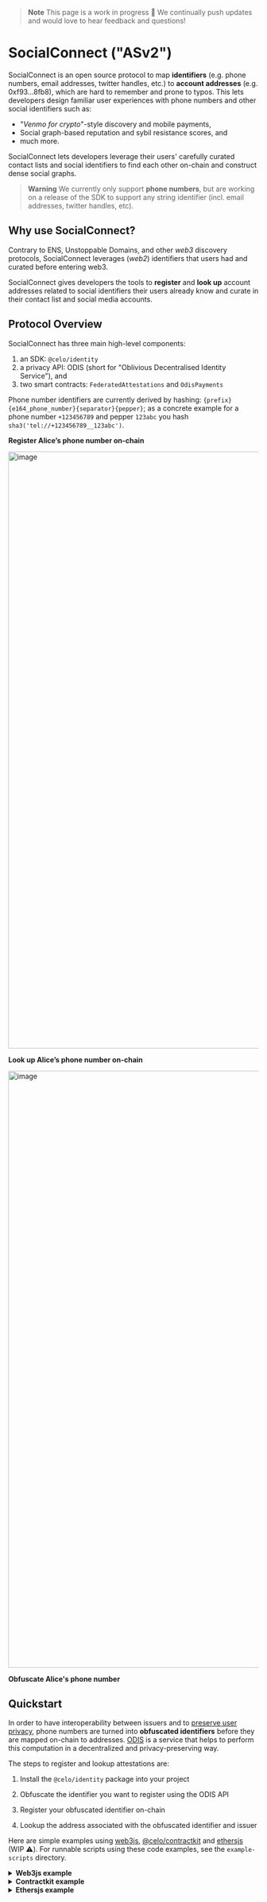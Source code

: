 > **Note**
> This page is a work in progress 🙌
> We continually push updates and would love to hear feedback and questions!

# SocialConnect ("ASv2")

SocialConnect is an open source protocol to map **identifiers** (e.g. phone numbers, email addresses, twitter handles, etc.) to **account addresses** (e.g. 0xf93...8fb8), which are hard to remember and prone to typos. This lets developers design familiar  user experiences with phone numbers and other social identifiers such as:

- "_Venmo for crypto_"-style discovery and mobile payments,
- Social graph-based reputation and sybil resistance scores, and
- much more.

SocialConnect lets developers leverage their users' carefully curated contact lists and social identifiers to find each other on-chain and construct dense social graphs.

> **Warning**
> We currently only support **phone numbers**, but are working on a release of the SDK to support any string identifier (incl. email addresses, twitter handles, etc).

## Why use SocialConnect?

Contrary to ENS, Unstoppable Domains, and other _web3_ discovery protocols, SocialConnect leverages (_web2_) identifiers that users had and curated before entering web3.

<!-- TODO: Name squatting -->

SocialConnect gives developers the tools to **register** and **look up** account addresses related to social identifiers their users already know and curate in their contact list and social media accounts.

## Protocol Overview

SocialConnect has three main high-level components:

1. an SDK: `@celo/identity`
2. a privacy API: ODIS (short for "Oblivious Decentralised Identity Service"), and
3. two smart contracts: `FederatedAttestations` and `OdisPayments`

Phone number identifiers are currently derived by hashing: `{prefix}{e164_phone_number}{separator}{pepper}`; as a concrete example for a phone number `+123456789` and pepper `123abc` you hash `sha3('tel://+123456789__123abc')`.

**Register Alice’s phone number on-chain**

<img width="1200" alt="image" src="https://user-images.githubusercontent.com/46296830/201676597-ff2a4e6e-69de-4ef8-aab8-736a34b698af.png">

**Look up Alice’s phone number on-chain**

<img width="1200" alt="image" src="https://user-images.githubusercontent.com/46296830/201696265-aa6bfff3-560e-44c2-bf10-8944a94a5a0f.png">

**Obfuscate Alice's phone number**



## Quickstart

In order to have interoperability between issuers and to [preserve user privacy](https://docs.celo.org/protocol/identity/odis-use-case-phone-number-privacy), phone numbers are turned into **obfuscated identifiers** before they are mapped on-chain to addresses. [ODIS](https://docs.celo.org/protocol/identity/odis) is a service that helps to perform this computation in a decentralized and privacy-preserving way.

The steps to register and lookup attestations are:

1. Install the `@celo/identity` package into your project

2. Obfuscate the identifier you want to register using the ODIS API

3. Register your obfuscated identifier on-chain

4. Lookup the address associated with the obfuscated identifier and issuer

Here are simple examples using [web3js](https://www.npmjs.com/package/web3), [@celo/contractkit](https://www.npmjs.com/package/ts-node#command-line) and [ethersjs](https://www.npmjs.com/package/ethers) (WIP ⚠️). For runnable scripts using these code examples, see the `example-scripts` directory.

<details>
<summary><b>Web3js example</b></summary>

You will need to have created a data encryption key (DEK) and [registered](https://docs.celo.org/developer/contractkit/data-encryption-key) it to your issuer account.

```typescript
import { OdisUtils } from '@celo/identity'

// initialize variables accordingly
let issuer, phoneNumber, account, attestationIssuedTime, DEK_PRIVATE_KEY, federatedAttestationsContract

// get identifier from phone number
const authSigner = {
    authenticationMethod: OdisUtils.Query.AuthenticationMethod.ENCRYPTION_KEY,
    rawKey: DEK_PRIVATE_KEY
}
const identifier = (await OdisUtils.PhoneNumberIdentifier.getPhoneNumberIdentifier(
  phoneNumber,
  issuer.address,
  authSigner,
  OdisUtils.Query.getServiceContext('alfajores')
)).phoneHash

// upload identifier <-> address mapping to onchain registry
await federatedAttestationsContract.methods
  .registerAttestationAsIssuer(
      identifier,
      account,
      attestationIssuedTime
  )
  .send({from: this.issuer.address, gas: 50000});

// lookup accounts mapped to the given phone number
const attestations = await federatedAttestationsContract.methods
  .lookupAttestations(identifier, [this.issuer.address])
  .call();
console.log(attestations.accounts)
```

</details>

<details>
<summary><b>Contractkit example</b></summary>

Install the `@celo/contractkit` package, using version `>=2.3.0`

```typescript
import { OdisUtils } from '@celo/identity'

// initialize variables
let kit, issuer, phoneNumber, account, attestationIssuedTime
const federatedAttestationsContract = await kit.contracts.getFederatedAttestations();

// get identifier from phone number
const authSigner = {
  authenticationMethod: OdisUtils.Query.AuthenticationMethod.WALLET_KEY,
  contractKit: kit,
};
const identifier = (await OdisUtils.PhoneNumberIdentifier.getPhoneNumberIdentifier(
  phoneNumber,
  issuer.address,
  authSigner,
  OdisUtils.Query.getServiceContext('alfajores')
)).phoneHash

// upload identifier <-> address mapping to onchain registry
await federatedAttestationsContract
  .registerAttestationAsIssuer(identifier, account, attestationIssuedTime)
  .send();

// lookup accounts mapped to the given phone number
const attestations = await federatedAttestationsContract.lookupAttestations(
  identifier,
  [issuer.address]
);
console.log(attestations.accounts)
```
</details>

<details>
<summary><b>Ethersjs example</b></summary>

⚠️ WIP (currently working on it)
</details>

